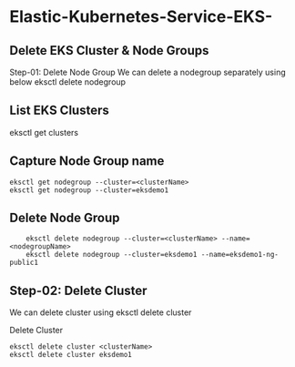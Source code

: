 # Elastic-Kubernetes-Service-EKS-


## Delete EKS Cluster & Node Groups
Step-01: Delete Node Group
We can delete a nodegroup separately using below eksctl delete nodegroup

## List EKS Clusters

eksctl get clusters

## Capture Node Group name

```
eksctl get nodegroup --cluster=<clusterName>
eksctl get nodegroup --cluster=eksdemo1
```

##  Delete Node Group

```
    eksctl delete nodegroup --cluster=<clusterName> --name=<nodegroupName>
    eksctl delete nodegroup --cluster=eksdemo1 --name=eksdemo1-ng-public1
```
## Step-02: Delete Cluster

We can delete cluster using eksctl delete cluster

Delete Cluster
  
  ```
eksctl delete cluster <clusterName>
eksctl delete cluster eksdemo1
```
